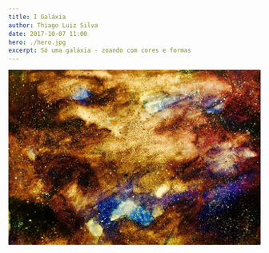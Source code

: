 ```yaml
---
title: I Galáxia
author: Thiago Luiz Silva
date: 2017-10-07 11:00
hero: ./hero.jpg
excerpt: Só uma galáxia - zoando com cores e formas
---
```



<div className="Image__Small">
  <img
    src="./2017-10-07-i-galaxy.jpeg"
    title="Galáxia I"
    alt="Espaço, a fronteira final"
  />
</div>
